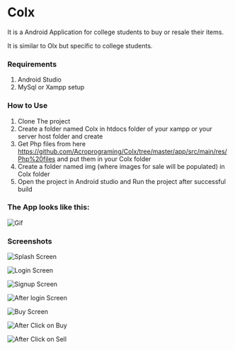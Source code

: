 # Colx
It is a Android Application for college students to buy or resale their items.

It is similar to Olx but specific to college students.

### Requirements

1. Android Studio
2. MySql or Xampp setup

### How to Use
1. Clone The project
2. Create a folder named Colx in htdocs folder of your xampp or your server host folder and create
3. Get Php files from here https://github.com/Acroprograming/Colx/tree/master/app/src/main/res/Php%20files and put them in your Colx folder
4. Create a folder named img (where images for sale will be populated) in Colx folder
5. Open the project in Android studio and Run the project after successful build

### The App looks like this:

  ![Gif](https://github.com/Acroprograming/Colx/blob/master/app/src/main/res/Colx%20Description%20files/video.gif)

### Screenshots
![Splash Screen](https://github.com/Acroprograming/Colx/blob/master/app/src/main/res/Colx%20Description%20files/1%20splash%20screen.jpg)

![Login Screen](https://github.com/Acroprograming/Colx/blob/master/app/src/main/res/Colx%20Description%20files/2%20login%20Screen.jpg)

![Signup Screen](https://github.com/Acroprograming/Colx/blob/master/app/src/main/res/Colx%20Description%20files/signup.jpg)

![After login Screen](https://github.com/Acroprograming/Colx/blob/master/app/src/main/res/Colx%20Description%20files/4%20after%20login.jpg)

![Buy Screen](https://github.com/Acroprograming/Colx/blob/master/app/src/main/res/Colx%20Description%20files/5%20buy.jpg)

![After Click on Buy](https://github.com/Acroprograming/Colx/blob/master/app/src/main/res/Colx%20Description%20files/6%20seller.jpg)

![After Click on Sell](https://github.com/Acroprograming/Colx/blob/master/app/src/main/res/Colx%20Description%20files/7%20sell.jpg)
